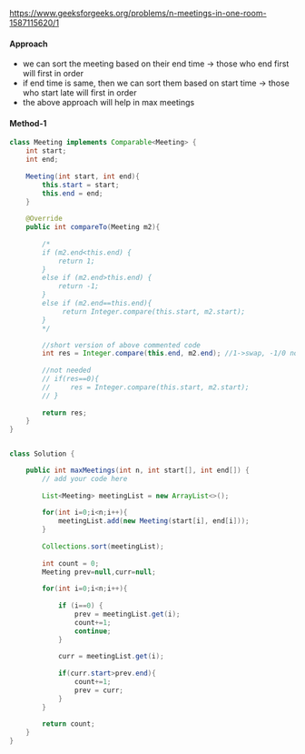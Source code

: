 https://www.geeksforgeeks.org/problems/n-meetings-in-one-room-1587115620/1


#### Approach

* we can sort the meeting based on their end time -> those who end first will first in order
* if end time is same, then we can sort them based on start time -> those who start late will first in order
* the above approach will help in max meetings


#### Method-1

```java
class Meeting implements Comparable<Meeting> {
    int start;
    int end;
    
    Meeting(int start, int end){
        this.start = start;
        this.end = end;
    }
    
    @Override
    public int compareTo(Meeting m2){
        
        /*
        if (m2.end<this.end) {
            return 1;
        } 
        else if (m2.end>this.end) {
            return -1;
        }
        else if (m2.end==this.end){
             return Integer.compare(this.start, m2.start);
        }
        */

        //short version of above commented code
        int res = Integer.compare(this.end, m2.end); //1->swap, -1/0 no swap
        
        //not needed
        // if(res==0){
        //     res = Integer.compare(this.start, m2.start);
        // }
    
        return res;
    }
} 


class Solution {

    public int maxMeetings(int n, int start[], int end[]) {
        // add your code here
        
        List<Meeting> meetingList = new ArrayList<>();
        
        for(int i=0;i<n;i++){
            meetingList.add(new Meeting(start[i], end[i]));
        }
        
        Collections.sort(meetingList);
        
        int count = 0;
        Meeting prev=null,curr=null;
        
        for(int i=0;i<n;i++){
            
            if (i==0) {
                prev = meetingList.get(i);
                count+=1;
                continue;
            }
            
            curr = meetingList.get(i);
            
            if(curr.start>prev.end){
                count+=1;
                prev = curr;
            }
        }
        
        return count;
    }
}
```
